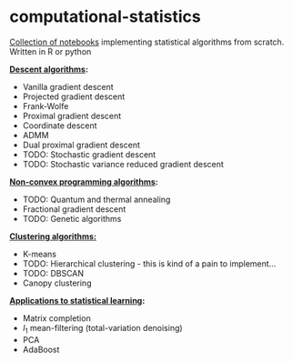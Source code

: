 # computational-statistics
 
 [Collection of notebooks]((https://nbviewer.org/github/borab96/computational-statistics/tree/main/)) implementing statistical algorithms from scratch. Written in R or python
 
 **[Descent algorithms](https://nbviewer.org/github/borab96/computational-statistics/tree/main/GD/):**
 
 - Vanilla gradient descent
 - Projected gradient descent
 - Frank-Wolfe 
 - Proximal gradient descent
 - Coordinate descent
 - ADMM
 - Dual proximal gradient descent
 - TODO: Stochastic gradient descent
 - TODO: Stochastic variance reduced gradient descent
 
 **[Non-convex programming algorithms](https://nbviewer.org/github/borab96/computational-statistics/tree/main/GD/NonConvex):**
 
 - TODO: Quantum and thermal annealing
 - Fractional gradient descent 
 - TODO: Genetic algorithms
 
 **[Clustering algorithms:](https://nbviewer.org/github/borab96/computational-statistics/tree/main/ML-Algs/clustering)**
 
 - K-means
 - TODO: Hierarchical clustering - this is kind of a pain to implement...
 - TODO: DBSCAN
 - Canopy clustering
 
 **[Applications to statistical learning](https://nbviewer.org/github/borab96/computational-statistics/tree/main/ML-Algs/):**
 
 - Matrix completion
 - *l*<sub>1</sub> mean-filtering (total-variation denoising)
 - PCA
 - AdaBoost
